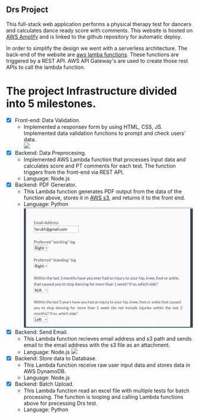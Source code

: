 ## Drs Project
This full-stack web application performs a physical therapy test for dancers and calculates dance ready score with comments. This website is hosted on [AWS Amplify](https://aws.amazon.com/amplify/) and is linked to the github repository for automatic deploy.

In order to simplify the design we went with a serverless architecture. The back-end of the website are [aws lamba functions](https://aws.amazon.com/lambda/). These functions are triggered by a REST API. AWS API Gateway's are used to create those rest APIs to call the lambda function.

# The project Infrastructure divided into 5 milestones.   
- [x] Front-end: Data Validation.<br>
  * Implemented a responsev form by using HTML, CSS, JS. Implemented data validation functions to prompt and check users' data.  
  <img src="https://github.com/Farukh-AVA/Farukh-AVA.github.io/blob/main/portfolio/InputData.gif"  width=500><br>
- [x] Backend: Data Preprocesing. <br>
  * Implemented AWS Lambda function that processes input data and calculates score and PT comments for each test. The function triggers from the front-end via REST API.
  * Language: Node.js
- [x] Backend: PDF Generator. <br>
   * This Lambda function generates PDF output from the data of the function above, stores it in [AWS s3](https://aws.amazon.com/s3/), and returns it to the front end.
   * Language: Python
   <img src="https://github.com/Farukh-AVA/Farukh-AVA.github.io/blob/main/portfolio/GeneratedPDF.gif"  width=500><br>
- [x] Backend: Send Email. <br>
   * This Lambda function recieves email address and s3 path and sends email to the email address with the s3 file as an attachment.
   * Language: Node.js
   <img src="https://github.com/Farukh-AVA/Farukh-AVA.github.io/blob/main/portfolio/EmailPDF.gif"  width=500><br>
- [x] Backend: Store data to Database. <br>
   * This Lambda function receive raw user input data and stores data in AWS DynamoDB.
   * Language: Node.js
- [x] Backend: Batch Upload. <br>
   * This Lambda function read an excel file with multiple tests for batch processing. The function is looping and calling Lambda functions above for precessing Drs test.
   * Language: Python
